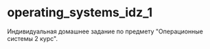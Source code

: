 # operating_systems_idz_1
Индивидуальная домашнее задание по предмету "Операционные системы 2 курс". 
